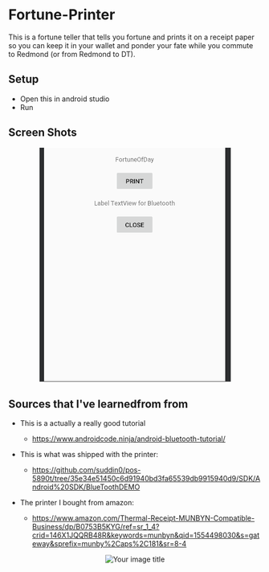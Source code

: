 # Fortune-Printer

This is a fortune teller that tells you fortune and prints it on a receipt paper so you can keep it in your wallet and ponder your fate while you commute to Redmond (or from Redmond to DT).

## Setup

* Open this in android studio
* Run


## Screen Shots
 <p align="center"> 
    <img src="./images/demo.png" alt="Demo">
 </p>

## Sources that I've learnedfrom from

* This is a actually a really good tutorial
  * https://www.androidcode.ninja/android-bluetooth-tutorial/


* This is what was shipped with the printer:
  * https://github.com/suddin0/pos-5890t/tree/35e34e51450c6d91940bd3fa65539db9915940d9/SDK/Android%20SDK/BlueToothDEMO

* The printer I bought from amazon: 
  * https://www.amazon.com/Thermal-Receipt-MUNBYN-Compatible-Business/dp/B0753B5KYG/ref=sr_1_4?crid=146X1JQQRB48R&keywords=munbyn&qid=1554498030&s=gateway&sprefix=munby%2Caps%2C181&sr=8-4
<p align="center">
 <img src="https://scontent-sea1-1.cdninstagram.com/vp/aa837be02cc4ccee554f0bc1123b832c/5D433747/t51.2885-15/e35/54800715_127098091778810_7494116668954642908_n.jpg?_nc_ht=scontent-sea1-1.cdninstagram.com" alt="Your image title" width="300"/>
</p>